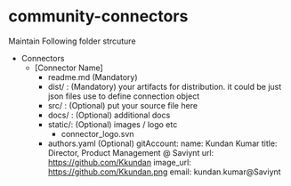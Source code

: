 # community-connectors

Maintain Following folder strcuture 

 - Connectors
   - [Connector Name]
     - readme.md (Mandatory)
     - dist/ :  (Mandatory) your artifacts for distribution. it could be just json files use to define connection object
     - src/ : (Optional) put your source file here 
     - docs/ : (Optional) additional docs
     - static/: (Optional) images / logo etc
       - connector_logo.svn
     - authors.yaml (Optional)
         gitAccount:
           name: Kundan Kumar
           title: Director, Product Management @ Saviynt
           url: https://github.com/Kkundan
           image_url: https://github.com/Kkundan.png
           email: kundan.kumar@Saviynt
